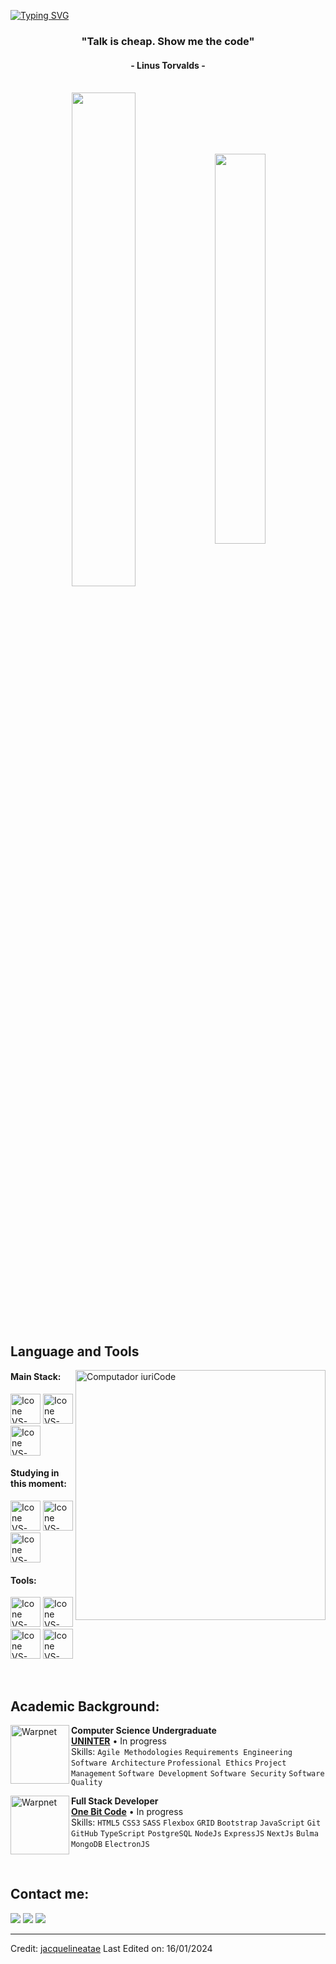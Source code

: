 [![Typing SVG](https://readme-typing-svg.herokuapp.com?color=FF3670&size=35&center=true&vCenter=true&width=1000&lines=Welcome+to+my+GitHub+profile!;My+name+is+Shahadat+Sagor;I'm+a+Computer+Science+Student)](https://git.io/typing-svg)

<h3 align="center">"Talk is cheap. Show me the code"</h3>
<h4 align="center">- Linus Torvalds -</h4>

<br>

<div align="center" style="margin-bottom:200px">
 <img width=45% align="center" src="https://github-readme-stats.vercel.app/api?username=jacquelineatae&theme=radical&show_icons=true" />
 <img width=40% align="center" src="https://github-readme-stats.vercel.app/api/top-langs/?username=jacquelineatae&layout=compact&theme=radical" />
</div>


<br>

## Language and Tools

<img src="https://raw.githubusercontent.com/MicaelliMedeiros/micaellimedeiros/master/image/computer-illustration.png" min-width="400px" max-width="400px" width="400px" align="right" alt="Computador iuriCode">

#### Main Stack:
  [<img height="48px" width="48px" alt="Icone VS-Code" src="https://skillicons.dev/icons?i=html"/>](https://developer.mozilla.org/en-US/docs/Web/HTML)
  [<img height="48px" width="48px" alt="Icone VS-Code" src="https://skillicons.dev/icons?i=css"/>](https://developer.mozilla.org/en-US/docs/Web/CSS)
  [<img height="48px" width="48px" alt="Icone VS-Code" src="https://skillicons.dev/icons?i=python"/>](https://developer.mozilla.org/en-US/docs/Web/Python)


#### Studying in this moment:
  [<img height="48px" width="48px" alt="Icone VS-Code" src="https://skillicons.dev/icons?i=sass"/>](https://sass-lang.com/)
  [<img height="48px" width="48px" alt="Icone VS-Code" src="https://skillicons.dev/icons?i=ts"/>](https://www.typescriptlang.org/)
  [<img height="48px" width="48px" alt="Icone VS-Code" src="https://skillicons.dev/icons?i=mysql"/>](https://www.mysql.com/)

#### Tools:

  [<img height="48px" width="48px" alt="Icone VS-Code" src="https://skillicons.dev/icons?i=figma"/>](https://www.figma.com/)
  [<img height="48px" width="48px" alt="Icone VS-Code" src="https://skillicons.dev/icons?i=vscode"/>](https://code.visualstudio.com/)
  [<img height="48px" width="48px" alt="Icone VS-Code" src="https://skillicons.dev/icons?i=github"/>](https://github.com/)
  [<img height="48px" width="48px" alt="Icone VS-Code" src="https://skillicons.dev/icons?i=git"/>](https://git-scm.com/)

<br>

## Academic Background:

[<img align="left" height="94px" width="94px" alt="Warpnet" src="https://media.licdn.com/dms/image/C4E0BAQG5HFi6nWrpQg/company-logo_200_200/0/1655119369480/grupo_uninter_logo?e=1709164800&v=beta&t=A_gJyj3OZmT1JZNQcxaIJY67jzxMEJMvcpxyq1CwmS0"/>](https://www.uninter.com/)
**Computer Science Undergraduate** \
[**UNINTER**](https://www.uninter.com/)  • In progress\
Skills: `Agile Methodologies` `Requirements Engineering` `Software Architecture` `Professional Ethics`
`Project Management` `Software Development` `Software Security` `Software Quality`

[<img align="left" height="94px" width="94px" alt="Warpnet" src="https://yt3.googleusercontent.com/rObOEbK1sg50-EG5bF6XWqtUMS5FHsFMA5bOl50UwrXnezjLqovTdtPK6Ql9V-4jGkasyOXs1g=s900-c-k-c0x00ffffff-no-rj"/>](https://www.onebitcode.com/)
**Full Stack Developer** \
[**One Bit Code**](https://www.onebitcode.com/) • In progress \
Skills: `HTML5` `CSS3` `SASS` `Flexbox` `GRID` `Bootstrap` `JavaScript` `Git` `GitHub` `TypeScript` `PostgreSQL` `NodeJs` `ExpressJS` `NextJs`
`Bulma` `MongoDB` `ElectronJS`

<br>

## Contact me:
<div>
<a href="https://www.instagram.com/y_m_k.02/" target="_blank"><img loading="lazy" src="https://img.shields.io/badge/-Instagram-%23E4405F?style=for-the-badge&logo=instagram&logoColor=white" target="_blank"></a>
<a href = "mailto: contatojacquelineatae@gmail.com"><img loading="lazy" src="https://img.shields.io/badge/Gmail-D14836?style=for-the-badge&logo=gmail&logoColor=white" target="_blank"></a>
<a href="https://www.linkedin.com/in/jacquelineatae/" target="_blank"><img loading="lazy" src="https://img.shields.io/badge/-LinkedIn-%230077B5?style=for-the-badge&logo=linkedin&logoColor=white" target="_blank"></a>   
</div>


------
Credit: [jacquelineatae](https://github.com/jacquelineatae)
Last Edited on: 16/01/2024
